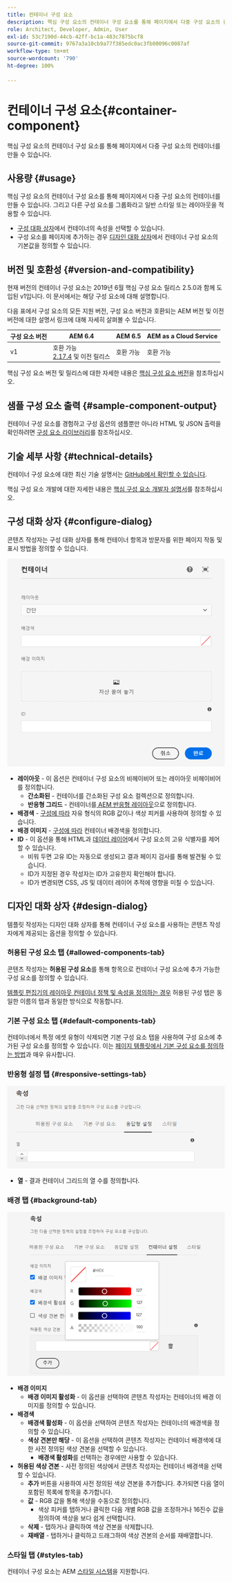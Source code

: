 ```yaml
---
title: 컨테이너 구성 요소
description: 핵심 구성 요소의 컨테이너 구성 요소를 통해 페이지에서 다중 구성 요소의 컨테이너를 만들 수 있습니다.
role: Architect, Developer, Admin, User
exl-id: 53c7190d-44cb-42ff-bc1a-483c7875bcf8
source-git-commit: 9767a3a10cb9a77f385edc0ac3fb00096c0087af
workflow-type: tm+mt
source-wordcount: '790'
ht-degree: 100%

---
```


# 컨테이너 구성 요소{#container-component}

핵심 구성 요소의 컨테이너 구성 요소를 통해 페이지에서 다중 구성 요소의 컨테이너를 만들 수 있습니다.

## 사용량 {#usage}

핵심 구성 요소의 컨테이너 구성 요소를 통해 페이지에서 다중 구성 요소의 컨테이너를 만들 수 있습니다. 그리고 다른 구성 요소를 그룹화라고 일반 스타일 또는 레이아웃을 적용할 수 있습니다.

* [구성 대화 상자](#configure-dialog)에서 컨테이너의 속성을 선택할 수 있습니다.
* 구성 요소를 페이지에 추가하는 경우 [디자인 대화 상자](#design-dialog)에서 컨테이너 구성 요소의 기본값을 정의할 수 있습니다.

## 버전 및 호환성 {#version-and-compatibility}

현재 버전의 컨테이너 구성 요소는 2019년 6월 핵심 구성 요소 릴리스 2.5.0과 함께 도입된 v1입니다. 이 문서에서는 해당 구성 요소에 대해 설명합니다.

다음 표에서 구성 요소의 모든 지원 버전, 구성 요소 버전과 호환되는 AEM 버전 및 이전 버전에 대한 설명서 링크에 대해 자세히 살펴볼 수 있습니다.

| 구성 요소 버전 | AEM 6.4 | AEM 6.5 | AEM as a Cloud Service |
|--- |--- |---|---|
| v1 | 호환 가능 <br>[2.17.4](/help/versions.md) 및 이전 릴리스 | 호환 가능 | 호환 가능 |

핵심 구성 요소 버전 및 릴리스에 대한 자세한 내용은 [핵심 구성 요소 버전](/help/versions.md)을 참조하십시오.

## 샘플 구성 요소 출력 {#sample-component-output}

컨테이너 구성 요소를 경험하고 구성 옵션의 샘플뿐만 아니라 HTML 및 JSON 출력을 확인하려면 [구성 요소 라이브러리](https://adobe.com/go/aem_cmp_library_container_kr)를 참조하십시오.

## 기술 세부 사항 {#technical-details}

컨테이너 구성 요소에 대한 최신 기술 설명서는 [GitHub에서 확인할 수 있습니다](https://adobe.com/go/aem_cmp_tech_container_v1_kr).

핵심 구성 요소 개발에 대한 자세한 내용은 [핵심 구성 요소 개발자 설명서](/help/developing/overview.md)를 참조하십시오.

## 구성 대화 상자 {#configure-dialog}

콘텐츠 작성자는 구성 대화 상자를 통해 컨테이너 항목과 방문자를 위한 페이지 작동 및 표시 방법을 정의할 수 있습니다.

![컨테이너 구성 요소의 편집 대화 상자](/help/assets/container-edit.png)

* **레이아웃** - 이 옵션은 컨테이너 구성 요소의 비헤이비어 또는 레이아웃 비헤이비어를 정의합니다.
   * **간소화된** - 컨테이너를 간소화된 구성 요소 컬렉션으로 정의합니다.
   * **반응형 그리드** - 컨테이너를[ AEM 반응형 레이아웃](https://experienceleague.adobe.com/docs/experience-manager-cloud-service/sites/authoring/features/responsive-layout.html)으로 정의합니다.
* **배경색** - [구성에 따라](#background-tab) 자유 형식의 RGB 값이나 색상 피커를 사용하여 정의할 수 있습니다.
* **배경 이미지** - [구성에 따라](#background-tab) 컨테이너 배경색을 정의합니다.
* **ID** - 이 옵션을 통해 HTML과 [데이터 레이어](/help/developing/data-layer/overview.md)에서 구성 요소의 고유 식별자를 제어할 수 있습니다.
   * 비워 두면 고유 ID는 자동으로 생성되고 결과 페이지 검사를 통해 발견될 수 있습니다.
   * ID가 지정된 경우 작성자는 ID가 고유한지 확인해야 합니다.
   * ID가 변경되면 CSS, JS 및 데이터 레이어 추적에 영향을 미칠 수 있습니다.

## 디자인 대화 상자 {#design-dialog}

템플릿 작성자는 디자인 대화 상자를 통해 컨테이너 구성 요소를 사용하는 콘텐츠 작성자에게 제공되는 옵션을 정의할 수 있습니다.

### 허용된 구성 요소 탭 {#allowed-components-tab}

콘텐츠 작성자는 **허용된 구성 요소**&#x200B;를 통해 항목으로 컨테이너 구성 요소에 추가 가능한 구성 요소를 정의할 수 있습니다.

[템플릿 편집기의 레이아웃 컨테이너 정책 및 속성을 정의하는 경우](https://experienceleague.adobe.com/docs/experience-manager-cloud-service/sites/authoring/features/templates.html) 허용된 구성 탭은 동일한 이름의 탭과 동일한 방식으로 작동합니다.

### 기본 구성 요소 탭 {#default-components-tab}

컨테이너에서 특정 에셋 유형이 삭제되면 기본 구성 요소 탭을 사용하여 구성 요소에 추가된 구성 요소를 정의할 수 있습니다. 이는 [페이지 템플릿에서 기본 구성 요소를 정의하는 방법](https://experienceleague.adobe.com/docs/experience-manager-cloud-service/sites/authoring/features/templates.html)과 매우 유사합니다.

### 반응형 설정 탭 {#responsive-settings-tab}

![컨테이너 구성 요소의 편집 대화 상자 반응형 설정](/help/assets/container-design-responsive.png)

* **열** - 결과 컨테이너 그리드의 열 수를 정의합니다.

### 배경 탭 {#background-tab}

![컨테이너 구성 요소의 편집 대화 상자 배경 탭](/help/assets/container-design-background.png)

* **배경 이미지**
   * **배경 이미지 활성화** - 이 옵션을 선택하여 콘텐츠 작성자는 컨테이너의 배경 이미지를 정의할 수 있습니다.
* **배경색**
   * **배경색 활성화** - 이 옵션을 선택하여 콘텐츠 작성자는 컨테이너의 배경색을 정의할 수 있습니다.
   * **색상 견본만 해당** - 이 옵션을 선택하여 콘텐츠 작성자는 컨테이너 배경색에 대한 사전 정의된 색상 견본을 선택할 수 있습니다.
      * **배경색 활성화**&#x200B;를 선택하는 경우에만 사용할 수 있습니다.
* **허용된 색상 견본** - 사전 정의된 색상에서 콘텐츠 작성자는 컨테이너 배경색을 선택할 수 있습니다.
   * **추가** 버튼을 사용하여 사전 정의된 색상 견본을 추가합니다. 추가되면 다음 열이 포함된 목록에 항목을 추가합니다.
   * **값** - RGB 값을 통해 색상을 수동으로 정의합니다.
      * 색상 피커를 탭하거나 클릭한 다음 개별 RGB 값을 조정하거나 16진수 값을 정의하여 색상을 보다 쉽게 선택합니다.
   * **삭제** - 탭하거나 클릭하여 색상 견본을 삭제합니다.
   * **재배열** - 탭하거나 클릭하고 드래그하여 색상 견본의 순서를 재배열합니다.

### 스타일 탭 {#styles-tab}

컨테이너 구성 요소는 AEM [스타일 시스템](/help/get-started/authoring.md#component-styling)을 지원합니다.
